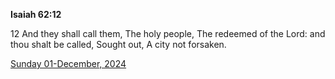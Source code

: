 **Isaiah 62:12**

12 And they shall call them, The holy people, The redeemed of the Lord: and thou shalt be called, Sought out, A city not forsaken. 

[Sunday 01-December, 2024](https://getbible.net/kjv/Isaiah/62/12)
